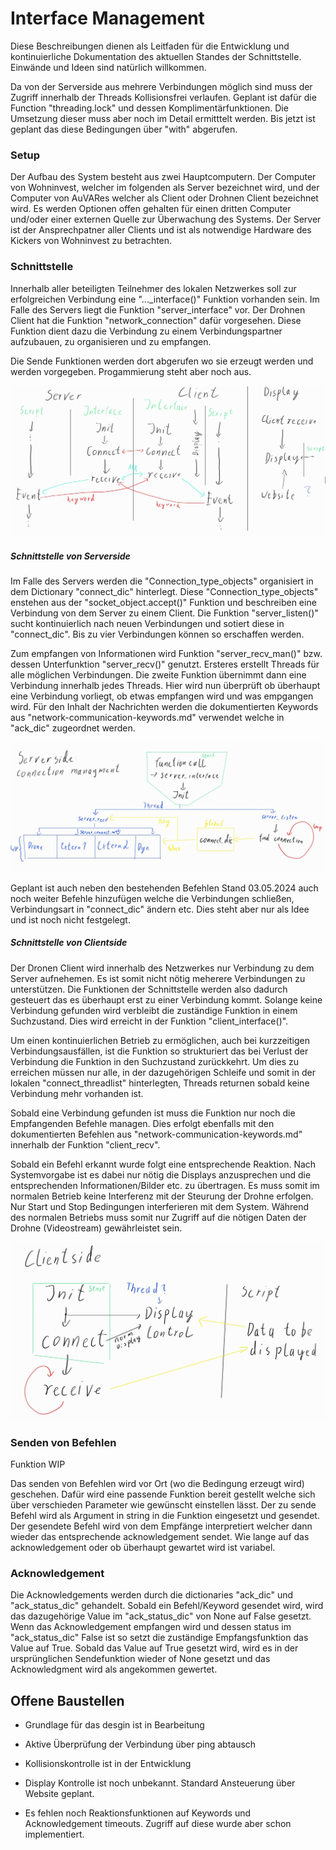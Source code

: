 # Interface Management

Diese Beschreibungen dienen als Leitfaden für die Entwicklung und kontinuierliche Dokumentation des aktuellen Standes der Schnittstelle. Einwände und Ideen sind natürlich willkommen.

Da von der Serverside aus mehrere Verbindungen möglich sind muss der Zugriff innerhalb der Threads Kollisionsfrei verlaufen. Geplant ist dafür die Function "threading.lock" und dessen Komplimentärfunktionen. Die Umsetzung dieser muss aber noch im Detail ermitttelt werden. Bis jetzt ist geplant das diese Bedingungen über "with" abgerufen.

### Setup

Der Aufbau des System besteht aus zwei Hauptcomputern. Der Computer von Wohninvest, welcher im folgenden als Server bezeichnet wird, und der Computer von AuVARes welcher als Client oder Drohnen Client bezeichnet wird. Es werden Optionen offen gehalten für einen dritten Computer und/oder einer externen Quelle zur Überwachung des Systems. Der Server ist der Ansprechpatner aller Clients und ist als notwendige Hardware des Kickers von Wohninvest zu betrachten.

### Schnittstelle

Innerhalb aller beteiligten Teilnehmer des lokalen Netzwerkes soll zur erfolgreichen Verbindung eine "..._interface()" Funktion vorhanden sein. Im Falle des Servers liegt die Funktion "server_interface" vor. Der Drohnen Client hat die Funktion "network_connection" dafür vorgesehen. Diese Funktion dient dazu die Verbindung zu einem Verbindungspartner aufzubauen, zu organisieren und zu empfangen.

Die Sende Funktionen werden dort abgerufen wo sie erzeugt werden und werden vorgegeben. Progammierung steht aber noch aus.

![alt text](interface_structure-1.jpg)

##### Schnittstelle von Serverside

Im Falle des Servers werden die "Connection_type_objects" organisiert in dem Dictionary "connect_dic" hinterlegt. Diese "Connection_type_objects" enstehen aus der "socket_object.accept()" Funktion und beschreiben eine Verbindung von dem Server zu einem Client. Die Funktion "server_listen()" sucht kontinuierlich nach neuen Verbindungen und sotiert diese in "connect_dic". Bis zu vier Verbindungen können so erschaffen werden.

Zum empfangen von Informationen wird Funktion "server_recv_man()" bzw. dessen Unterfunktion "server_recv()" genutzt. Ersteres erstellt Threads für alle möglichen Verbindungen. Die zweite Funktion übernimmt dann eine Verbindung innerhalb jedes Threads. Hier wird nun überprüft ob überhaupt eine Verbindung vorliegt, ob etwas empfangen wird und was empgangen wird. Für den Inhalt der Nachrichten werden die dokumentierten Keywords aus "network-communication-keywords.md" verwendet welche in "ack_dic" zugeordnet werden.

![alt text](interface_connection_management.jpg)

Geplant ist auch neben den bestehenden Befehlen Stand 03.05.2024 auch noch weiter Befehle hinzufügen welche die Verbindungen schließen, Verbindungsart in "connect_dic" ändern etc. Dies steht aber nur als Idee und ist noch nicht festgelegt.

##### Schnittstelle von Clientside

Der Dronen Client wird innerhalb des Netzwerkes nur Verbindung zu dem Server aufnehemen. Es ist somit nicht nötig meherere Verbindungen zu unterstützen. Die Funktionen der Schnittstelle werden also dadurch gesteuert das es überhaupt erst zu einer Verbindung kommt. Solange keine Verbindung gefunden wird verbleibt die zuständige Funktion in einem Suchzustand. Dies wird erreicht in der Funktion "client_interface()".

Um einen kontinuierlichen Betrieb zu ermöglichen, auch bei kurzzeitigen Verbindungsausfällen, ist die Funktion so strukturiert das bei Verlust der Verbindung die Funktion in den Suchzustand zurückkehrt. Um dies zu erreichen müssen nur alle, in der dazugehörigen Schleife und somit in der lokalen "connect_threadlist" hinterlegten, Threads returnen sobald keine Verbindung mehr vorhanden ist.

Sobald eine Verbindung gefunden ist muss die Funktion nur noch die Empfangenden Befehle managen. Dies erfolgt ebenfalls mit den dokumentierten Befehlen aus "network-communication-keywords.md" innerhalb der Funktion "client_recv".

Sobald ein Befehl erkannt wurde folgt eine entsprechende Reaktion. Nach Systemvorgabe ist es dabei nur nötig die Displays anzusprechen und die entsprechenden Informationen/Bilder etc. zu übertragen. Es muss somit im normalen Betrieb keine Interferenz mit der Steurung der Drohne erfolgen. Nur Start und Stop Bedingungen interferieren mit dem System. Während des normalen Betriebs muss somit nur Zugriff auf die nötigen Daten der Drohne (Videostream) gewährleistet sein.

![alt text](interface_client.jpg)

### Senden von Befehlen

Funktion WIP

Das senden von Befehlen wird vor Ort (wo die Bedingung erzeugt wird) geschehen. Dafür wird eine passende Funktion bereit gestellt welche sich über verschieden Parameter wie gewünscht einstellen lässt. Der zu sende Befehl wird als Argument in string in die Funktion eingesetzt und gesendet. Der gesendete Befehl wird von dem Empfänge interpretiert welcher dann wieder das entsprechende acknowledgement sendet. Wie lange auf das acknowledgement oder ob überhaupt gewartet wird ist variabel.

### Acknowledgement

Die Acknowledgements werden durch die dictionaries "ack_dic" und "ack_status_dic" gehandelt. Sobald ein Befehl/Keyword gesendet wird, wird das dazugehörige Value im "ack_status_dic" von None auf False gesetzt. Wenn das Acknowledgement empfangen wird und dessen status im "ack_status_dic" False ist so setzt die zuständige Empfangsfunktion das Value auf True. Sobald das Value auf True gesetzt wird, wird es in der ursprünglichen Sendefunktion wieder of None gesetzt und das Acknowledgment wird als angekommen gewertet.

## Offene Baustellen

- Grundlage für das desgin ist in Bearbeitung

- Aktive Überprüfung der Verbindung über ping abtausch

- Kollisionskontrolle ist in der Entwicklung

- Display Kontrolle ist noch unbekannt. Standard Ansteuerung über Website geplant.

- Es fehlen noch Reaktionsfunktionen auf Keywords und Acknowledgement timeouts. Zugriff auf diese wurde aber schon implementiert.
